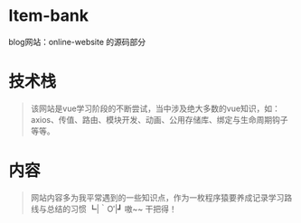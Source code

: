 # Item-bank
blog网站：online-website 的源码部分
# 技术栈
> 该网站是vue学习阶段的不断尝试，当中涉及绝大多数的vue知识，如：axios、传值、路由、模块开发、动画、公用存储库、绑定与生命周期钩子等等。
# 内容
> 网站内容多为我平常遇到的一些知识点，作为一枚程序猿要养成记录学习路线与总结的习惯 ┗|｀O′|┛ 嗷~~ 干把得！

